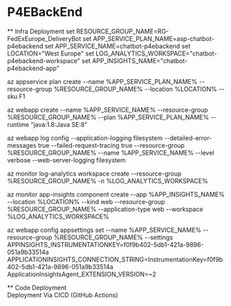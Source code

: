 # P4EBackEnd

** Infra Deployment
set RESOURCE_GROUP_NAME=RG-FedExEurope_DeliveryBot
set APP_SERVICE_PLAN_NAME=asp-chatbot-p4ebackend
set APP_SERVICE_NAME=chatbot-p4ebackend
set LOCATION="West Europe"
set LOG_ANALYTICS_WORKSPACE="chatbot-p4ebackend-workspace"
set APP_INSIGHTS_NAME="chatbot-p4ebackend-app"

az appservice plan create --name %APP_SERVICE_PLAN_NAME% --resource-group %RESOURCE_GROUP_NAME% --location %LOCATION% --sku F1 

az webapp create --name %APP_SERVICE_NAME% --resource-group %RESOURCE_GROUP_NAME% --plan %APP_SERVICE_PLAN_NAME% --runtime "java:1.8:Java SE:8"

az webapp log config --application-logging filesystem --detailed-error-messages true --failed-request-tracing true --resource-group %RESOURCE_GROUP_NAME%  --name %APP_SERVICE_NAME% --level verbose --web-server-logging filesystem

az monitor log-analytics workspace create --resource-group %RESOURCE_GROUP_NAME% -n %LOG_ANALYTICS_WORKSPACE%

az monitor app-insights component create --app %APP_INSIGHTS_NAME% --location %LOCATION% --kind web --resource-group %RESOURCE_GROUP_NAME% --application-type web --workspace %LOG_ANALYTICS_WORKSPACE%

az webapp config appsettings set --name %APP_SERVICE_NAME% --resource-group %RESOURCE_GROUP_NAME% --settings APPINSIGHTS_INSTRUMENTATIONKEY=f0f9b402-5db1-421a-9896-051a9b33514a APPLICATIONINSIGHTS_CONNECTION_STRING=InstrumentationKey=f0f9b402-5db1-421a-9896-051a9b33514a ApplicationInsightsAgent_EXTENSION_VERSION=~2

** Code Deployment   
 Deployment Via CICD (GitHub Actions)